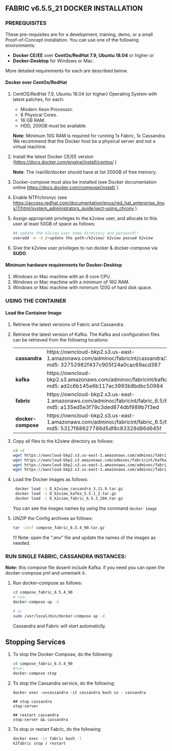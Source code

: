 ## FABRIC v6.5.5_21 DOCKER INSTALLATION 

### PREREQUISITES 

These pre-requisites are for a development, training, demo, or a small Proof-of-Concept installation. You can use one of the following environments:  

- **Docker CE/EE** over **CentOs/RedHat 7.9, Ubuntu 18.04** or higher 
   or 
- **Docker-Desktop** for Windows or Mac.

More detailed requirements for each are described below.

#### Docker over CentOs/RedHat

1. CentOS/RedHat 7.9, Ubuntu 18.04 (or higher) Operating System with latest patches, for each: 

   - Modern Xeon Processor. 
   - 8 Physical Cores. 
   - 16 GB RAM. 
   - HDD, 200GB must be available. 

   **Note**: Minimum 10G RAM is required for running 1x Fabric, 1x Cassandra. We recommend that the Docker host be a physical server and not a virtual machine.  

2. Install the latest Docker CE/EE version (https://docs.docker.com/engine/install/centos/ ) 

   **Note**: The /var/lib/docker should have at list 200GB of free memory.

3. Docker-compose must also be installed (see Docker documentation online https://docs.docker.com/compose/install/ ).  

4. Enable NTP/chronyc (see https://access.redhat.com/documentation/enus/red_hat_enterprise_linux/7/html/system_administrators_guide/sect-using_chrony ).

5. Assign appropriate privileges to the k2view user, and allocate to this user at least 50GB of space as follows: 

      ~~~bash
      ## update the k2view user home directory and password!! 
      useradd -m -d /<update the path>/k2view/ k2view passwd k2view 
      ~~~

6. Give the k2view user privileges to run docker & docker-compose via **SUDO**. 



####  Minimum hardware requirements for Docker-Desktop 

1. Windows or Mac machine with an 8 core CPU. 
2. Windows or Mac machine with a minimum of 16G RAM. 
3. Windows or Mac machine with minimum 120G of hard disk space.  



### USING THE CONTAINER

#### Load the Container Image 

1. Retrieve the latest versions of Fabric and Cassandra. 
2. Retrieve the latest version of Kafka. The Kafka and configuration files can be retrieved from the following locations:  

   <table style="border-collapse: collapse; width: 100%;">
   <tbody>
   <tr>
   <td style="width: 50%; height: 18px;"><strong>cassandra </strong></td>
   <td style="width: 50%; height: 18px;">https://owncloud-bkp2.s3.us-east-1.amazonaws.com/adminoc/fabricint/cassandra/3.11.9/D_k2view_cassandra_3.11.9.tar.gz 
   <br>md5: 32752982f437c905f24a0cac69acd387<br></td>
   </tr>
   <tr>
   <td style="width: 50%; height: 18px;"><strong>kafka </strong></td>
   <td style="width: 50%; height: 18px;">https://owncloud-bkp2.s3.amazonaws.com/adminoc/fabricint/kafka/5.5.1/D_k2view_kafka_5.5.1_2.tar.gz
   <br>md5: ad2c6b145e6b117ac3993b8bdbc50984</br></td>
   </tr>
   <tr>
   <td style="width: 50%; height: 18px;"><strong>fabric </strong></td>
   <td style="width: 50%; height: 18px;">https://owncloud-bkp2.s3.us-east-1.amazonaws.com/adminoc/fabricint/fabric_6.5/6.5.4/Server/D_k2view_fabric_6.5.4_90.tar.gz
   <br>md5: a135ed5e3f79c3ded874dbf989b7f3ed</br></td>
   </tr>
   <tr>
   <td style="width: 50%; height: 18px;"><strong>docker-compose </strong></td>
   <td style="width: 50%; height: 18px;">https://owncloud-bkp2.s3.us-east-1.amazonaws.com/adminoc/fabricint/fabric_6.5/6.5.4/Server/compose_fabric_6.5.4_90.tar.gz
   <br>md5: 5317f88627786d5df8c83328d86d645f</br></td>
   </tr>
   </tbody>
   </table>

3. Copy all files to the k2view directory as follows: 

   ~~~bash
   cd ~/ 
   wget https://owncloud-bkp2.s3.us-east-1.amazonaws.com/adminoc/fabricint/cassandra/3.11.9/D_k2view_cassandra_3.11.9.tar.gz
   wget https://owncloud-bkp2.s3.amazonaws.com/adminoc/fabricint/kafka/5.5.1/D_k2view_kafka_5.5.1_2.tar.gz  
   wget https://owncloud-bkp2.s3.us-east-1.amazonaws.com/adminoc/fabricint/fabric_6.5/6.5.4/Server/D_k2view_fabric_6.5.4_90.tar.gz
   wget https://owncloud-bkp2.s3.us-east-1.amazonaws.com/adminoc/fabricint/fabric_6.5/6.5.4/Server/compose_fabric_6.5.4_90.tar.gz
   ~~~


4. Load the Docker images as follows:
   ~~~bash
    docker load -i D_k2view_cassandra_3.11.9.tar.gz 
    docker load -i D_k2view_kafka_5.5.1_2.tar.gz
    docker load -i D_k2view_fabric_6.5.3_104.tar.gz 
   ~~~

   You can see the images names by using the command `docker image`  

5. UNZIP the Config archives as follows: 

   ```bash
   tar -zxvf compose_fabric_6.5.4_90.tar.gz 
   ```
   !!! Note: open the “.env” file and update the names of the images as needed.


### RUN SINGLE FABRIC, CASSANDRA INSTANCES:

   **Note:** this compose file dosent include Kafka. if you need you can open the docker-compose.yml and unremark it.

1. Run docker-compose as follows:

   ~~~bash
   cd compose_fabric_6.5.4_90
   # run:  
   docker-compose up -d 

   # or  
   sudo /usr/local/bin/docker-compose up -d  
   ~~~

   Cassandra and Fabric will start automaticlly. 


## Stopping Services

1.  To stop the Docker-Compose, do the following:  

      ~~~bash
      cd compose_fabric_6.5.4_90 
      #run: 
      docker-compose stop
      ~~~

2.	To stop the Cassandra service, do the following:  

      ~~~bah
      docker exec -u=cassandra -it cassandra bash su - cassandra 

      ## stop cassandra  
      stop-server

      ## restart cassandra  
     stop-server && cassandra
      ~~~


3.  To stop or restart Fabric, do the following:  

      ~~~bash
      docker exec -it fabric bash -l  
      k2fabric stop / restart  
      ~~~


